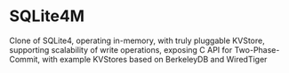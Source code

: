 # SQLite4M
Clone of SQLite4, operating in-memory, with truly pluggable KVStore, supporting scalability of write operations, exposing C API for Two-Phase-Commit, with example KVStores based on BerkeleyDB and WiredTiger
